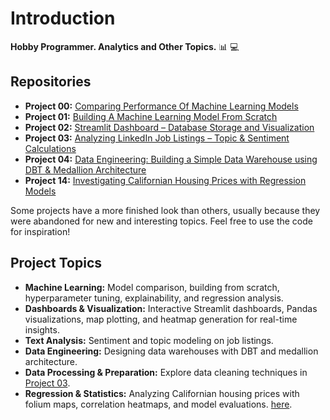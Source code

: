 # Introduction 
**Hobby Programmer. Analytics and Other Topics.** 📊 💻 

## Repositories 
- **Project 00:** [Comparing Performance Of Machine Learning Models](https://github.com/Er-F/00_Machine-Learning_Model-Comparison) 
- **Project 01:** [Building A Machine Learning Model From Scratch](https://github.com/Er-F/01_Building-Machine-Learning-Model-From-Scratch)
- **Project 02:** [Streamlit Dashboard – Database Storage and Visualization](https://github.com/Er-F/01_Project_GenAI)
- **Project 03:** [Analyzing LinkedIn Job Listings – Topic & Sentiment Calculations](https://github.com/Er-F/02_Project_Analysis)
- **Project 04:** [Data Engineering: Building a Simple Data Warehouse using DBT & Medallion Architecture](https://github.com/Er-F/04_Project_DBT)
- **Project 14:** [Investigating Californian Housing Prices with Regression Models](https://github.com/Er-F/14-Statistics-And-Math/settings)

Some projects have a more finished look than others, usually because they were abandoned for new and interesting topics. Feel free to use the code for inspiration!

## Project Topics 
- **Machine Learning:** Model comparison, building from scratch, hyperparameter tuning, explainability, and regression analysis.  
- **Dashboards & Visualization:** Interactive Streamlit dashboards, Pandas visualizations, map plotting, and heatmap generation for real-time insights.  
- **Text Analysis:** Sentiment and topic modeling on job listings.  
- **Data Engineering:** Designing data warehouses with DBT and medallion architecture.  
- **Data Processing & Preparation:** Explore data cleaning techniques in [Project 03](https://github.com/Er-F/02_Project_Analysis).  
- **Regression & Statistics:** Analyzing Californian housing prices with folium maps, correlation heatmaps, and model evaluations. [here](https://github.com/Er-F/14-Statistics-And-Math/settings).
